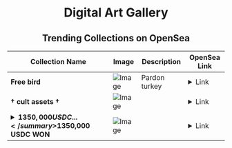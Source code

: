 <div align="center">

# Digital Art Gallery

## Trending Collections on OpenSea

| Collection Name                       | Image                                                                                     | Description                       | OpenSea Link                                                                                          |
|---------------------------------------|-------------------------------------------------------------------------------------------|-----------------------------------|--------------------------------------------------------------------------------------------------------|
| **Free bird** | ![Image](https://i.seadn.io/s/raw/files/ee9f852d11d97a2554e7a0b880d8dd49.jpg?w=500&auto=format?w=200&auto=format) | Pardon turkey | <details><summary>Link</summary>[Free bird](https://opensea.io/collection/free-bird-5)</details> |
| **† cult assets †** | ![Image](https://raw.seadn.io/files/c2ac203d18f22b183870bf007733d806.svg?w=200&auto=format) |  | <details><summary>Link</summary>[† cult assets †](https://opensea.io/collection/cult-assets-1)</details> |
| **<details><summary>$1350,000 USDC ...</summary>$1350,000 USDC WON</details>** | ![Image](https://i.seadn.io/s/raw/files/d99235d4f02c0e4180ca0539ee36db3d.jpg?w=500&auto=format?w=200&auto=format) |  | <details><summary>Link</summary>[$1350,000 USDC WON](https://opensea.io/collection/1350000-usdc-won-651)</details> |

</div>